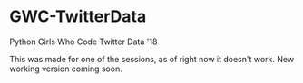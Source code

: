 # GWC-TwitterData
Python Girls Who Code Twitter Data '18

This was made for one of the sessions, as of right now it doesn't work. New working version coming soon. 
